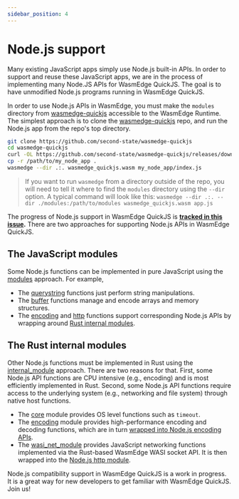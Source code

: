 ```yaml
---
sidebar_position: 4
---
```


# Node.js support

Many existing JavaScript apps simply use Node.js built-in APIs. In order to support and reuse these JavaScript apps, we are in the process of implementing many Node.JS APIs for WasmEdge QuickJS. The goal is to have unmodified Node.js programs running in WasmEdge QuickJS.

In order to use Node.js APIs in WasmEdge, you must make the `modules` directory from [wasmedge-quickjs](https://github.com/second-state/wasmedge-quickjs) accessible to the WasmEdge Runtime. The simplest approach is to clone the [wasmedge-quickjs](https://github.com/second-state/wasmedge-quickjs) repo, and run the Node.js app from the repo's top directory.

```bash
git clone https://github.com/second-state/wasmedge-quickjs
cd wasmedge-quickjs
curl -OL https://github.com/second-state/wasmedge-quickjs/releases/download/v0.4.0-alpha/wasmedge_quickjs.wasm
cp -r /path/to/my_node_app .
wasmedge --dir .:. wasmedge_quickjs.wasm my_node_app/index.js
```

> If you want to run `wasmedge` from a directory outside of the repo, you will need to tell it where to find the `modules` directory using the `--dir` option. A typical command will look like this: `wasmedge --dir .:. --dir ./modules:/path/to/modules wasmedge_quickjs.wasm app.js`

The progress of Node.js support in WasmEdge QuickJS is **[tracked in this issue](https://github.com/WasmEdge/WasmEdge/issues/1535).** There are two approaches for supporting Node.js APIs in WasmEdge QuickJS.

## The JavaScript modules

Some Node.js functions can be implemented in pure JavaScript using the [modules](modules) approach. For example,

-   The [querystring](https://github.com/second-state/wasmedge-quickjs/blob/main/modules/querystring.js) functions just perform string manipulations.
-   The [buffer](https://github.com/second-state/wasmedge-quickjs/blob/main/modules/buffer.js) functions manage and encode arrays and memory structures.
-   The [encoding](https://github.com/second-state/wasmedge-quickjs/blob/main/modules/encoding.js) and [http](https://github.com/second-state/wasmedge-quickjs/blob/main/modules/http.js) functions support corresponding Node.js APIs by wrapping around [Rust internal modules](rust).

## The Rust internal modules

Other Node.js functions must be implemented in Rust using the [internal_module](rust) approach. There are two reasons for that. First, some Node.js API functions are CPU intensive (e.g., encoding) and is most efficiently implemented in Rust. Second, some Node.js API functions require access to the underlying system (e.g., networking and file system) through native host functions.

-   The [core](https://github.com/second-state/wasmedge-quickjs/blob/main/src/internal_module/core.rs) module provides OS level functions such as `timeout`.
-   The [encoding](https://github.com/second-state/wasmedge-quickjs/blob/main/src/internal_module/encoding.rs) module provides high-performance encoding and decoding functions, which are in turn [wrapped into Node.js encoding APIs](https://github.com/second-state/wasmedge-quickjs/blob/main/modules/encoding.js).
-   The [wasi_net_module](https://github.com/second-state/wasmedge-quickjs/blob/main/src/internal_module/wasi_net_module.rs) provides JavaScript networking functions implemented via the Rust-based WasmEdge WASI socket API. It is then wrapped into the [Node.js http module](https://github.com/second-state/wasmedge-quickjs/blob/main/modules/http.js).

Node.js compatibility support in WasmEdge QuickJS is a work in progress. It is a great way for new developers to get familiar with WasmEdge QuickJS. Join us!
